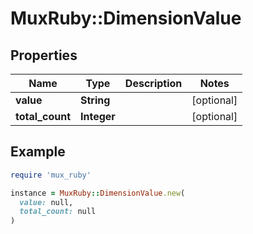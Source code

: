 # MuxRuby::DimensionValue

## Properties

| Name | Type | Description | Notes |
| ---- | ---- | ----------- | ----- |
| **value** | **String** |  | [optional] |
| **total_count** | **Integer** |  | [optional] |

## Example

```ruby
require 'mux_ruby'

instance = MuxRuby::DimensionValue.new(
  value: null,
  total_count: null
)
```

